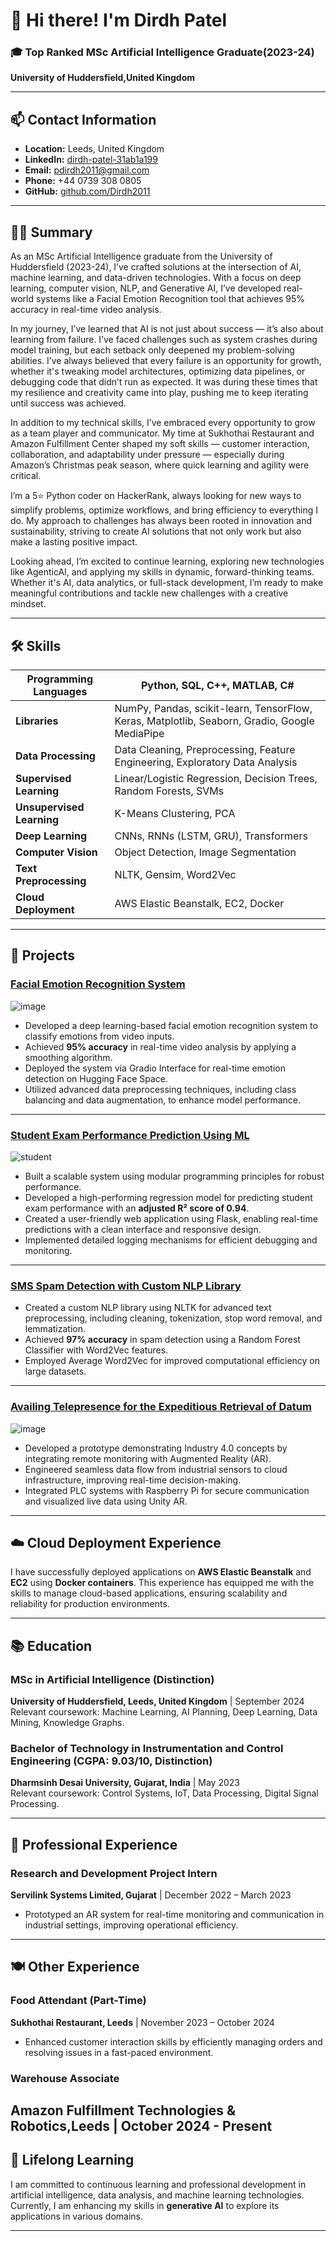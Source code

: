 # 👋 Hi there! I'm Dirdh Patel

### 🎓 Top Ranked MSc Artificial Intelligence Graduate(2023-24)
**University of Huddersfield,United Kingdom**  

---

## 📫 Contact Information
- **Location:** Leeds, United Kingdom
- **LinkedIn:** [dirdh-patel-31ab1a199](https://www.linkedin.com/in/dirdh-patel-31ab1a199)
- **Email:** [pdirdh2011@gmail.com](mailto:pdirdh2011@gmail.com)
- **Phone:** +44 0739 308 0805
- **GitHub:** [github.com/Dirdh2011](https://github.com/Dirdh2011)

---

## 🧑‍💻 Summary
As an MSc Artificial Intelligence graduate from the University of Huddersfield (2023-24), I’ve crafted solutions at the intersection of AI, machine learning, and data-driven technologies. With a focus on deep learning, computer vision, NLP, and Generative AI, I’ve developed real-world systems like a Facial Emotion Recognition tool that achieves 95% accuracy in real-time video analysis.

In my journey, I’ve learned that AI is not just about success — it’s also about learning from failure. I’ve faced challenges such as system crashes during model training, but each setback only deepened my problem-solving abilities. I’ve always believed that every failure is an opportunity for growth, whether it's tweaking model architectures, optimizing data pipelines, or debugging code that didn’t run as expected. It was during these times that my resilience and creativity came into play, pushing me to keep iterating until success was achieved.

In addition to my technical skills, I’ve embraced every opportunity to grow as a team player and communicator. My time at Sukhothai Restaurant and Amazon Fulfillment Center shaped my soft skills — customer interaction, collaboration, and adaptability under pressure — especially during Amazon’s Christmas peak season, where quick learning and agility were critical.

I’m a 5⭐️ Python coder on HackerRank, always looking for new ways to simplify problems, optimize workflows, and bring efficiency to everything I do. My approach to challenges has always been rooted in innovation and sustainability, striving to create AI solutions that not only work but also make a lasting positive impact.

Looking ahead, I’m excited to continue learning, exploring new technologies like AgenticAI, and applying my skills in dynamic, forward-thinking teams. Whether it's AI, data analytics, or full-stack development, I’m ready to make meaningful contributions and tackle new challenges with a creative mindset.

---

## 🛠️ Skills
| **Programming Languages**  | Python, SQL, C++, MATLAB, C# |
|-----------------------------|-------------------------------|
| **Libraries**               | NumPy, Pandas, scikit-learn, TensorFlow, Keras, Matplotlib, Seaborn, Gradio, Google MediaPipe |
| **Data Processing**         | Data Cleaning, Preprocessing, Feature Engineering, Exploratory Data Analysis |
| **Supervised Learning**     | Linear/Logistic Regression, Decision Trees, Random Forests, SVMs |
| **Unsupervised Learning**   | K-Means Clustering, PCA |
| **Deep Learning**           | CNNs, RNNs (LSTM, GRU), Transformers |
| **Computer Vision**         | Object Detection, Image Segmentation |
| **Text Preprocessing**      | NLTK, Gensim, Word2Vec |
| **Cloud Deployment**        | AWS Elastic Beanstalk, EC2, Docker |

---

## 🚀 Projects
### [Facial Emotion Recognition System](https://huggingface.co/spaces/dirdh2366489/Facialemotionreco)
![image](https://github.com/user-attachments/assets/1dcaea3d-6d7f-4416-9aab-eef76f9770d9)

- Developed a deep learning-based facial emotion recognition system to classify emotions from video inputs.
- Achieved **95% accuracy** in real-time video analysis by applying a smoothing algorithm.
- Deployed the system via Gradio Interface for real-time emotion detection on Hugging Face Space.
- Utilized advanced data preprocessing techniques, including class balancing and data augmentation, to enhance model performance.

---

### [Student Exam Performance Prediction Using ML](https://github.com/Dirdh2011/Project1-)
![student](https://github.com/user-attachments/assets/d9b1880f-80b9-4e50-b99f-54fddd6f768e)

- Built a scalable system using modular programming principles for robust performance.
- Developed a high-performing regression model for predicting student exam performance with an **adjusted R² score of 0.94**.
- Created a user-friendly web application using Flask, enabling real-time predictions with a clean interface and responsive design.
- Implemented detailed logging mechanisms for efficient debugging and monitoring.

---

### [SMS Spam Detection with Custom NLP Library](https://github.com/Dirdh2011/ham-and-spam-)

- Created a custom NLP library using NLTK for advanced text preprocessing, including cleaning, tokenization, stop word removal, and lemmatization.
- Achieved **97% accuracy** in spam detection using a Random Forest Classifier with Word2Vec features.
- Employed Average Word2Vec for improved computational efficiency on large datasets.

---

### [Availing Telepresence for the Expeditious Retrieval of Datum](https://github.com/Dirdh2011/telepresences)
![image](https://github.com/user-attachments/assets/a8bce42e-02e1-4d46-baa0-18eb21aa5aa3)

- Developed a prototype demonstrating Industry 4.0 concepts by integrating remote monitoring with Augmented Reality (AR).
- Engineered seamless data flow from industrial sensors to cloud infrastructure, improving real-time decision-making.
- Integrated PLC systems with Raspberry Pi for secure communication and visualized live data using Unity AR.

---

## ☁️ Cloud Deployment Experience
I have successfully deployed applications on **AWS Elastic Beanstalk** and **EC2** using **Docker containers**. This experience has equipped me with the skills to manage cloud-based applications, ensuring scalability and reliability for production environments.

---

## 📚 Education
### MSc in Artificial Intelligence (Distinction)
**University of Huddersfield, Leeds, United Kingdom** | September 2024  
Relevant coursework: Machine Learning, AI Planning, Deep Learning, Data Mining, Knowledge Graphs.

### Bachelor of Technology in Instrumentation and Control Engineering (CGPA: 9.03/10, Distinction)
**Dharmsinh Desai University, Gujarat, India** | May 2023  
Relevant coursework: Control Systems, IoT, Data Processing, Digital Signal Processing.

---

## 💼 Professional Experience
### Research and Development Project Intern 
**Servilink Systems Limited, Gujarat** | December 2022 – March 2023
- Prototyped an AR system for real-time monitoring and communication in industrial settings, improving operational efficiency.

---

## 🍽️ Other Experience
### Food Attendant (Part-Time)
**Sukhothai Restaurant, Leeds** | November 2023 – October 2024
- Enhanced customer interaction skills by efficiently managing orders and resolving issues in a fast-paced environment.
### Warehouse Associate 
**Amazon Fulfillment Technologies & Robotics,Leeds** | October 2024 - Present 
---

## 🌱 Lifelong Learning
I am committed to continuous learning and professional development in artificial intelligence, data analysis, and machine learning technologies. Currently, I am enhancing my skills in **generative AI** to explore its applications in various domains. 

---

